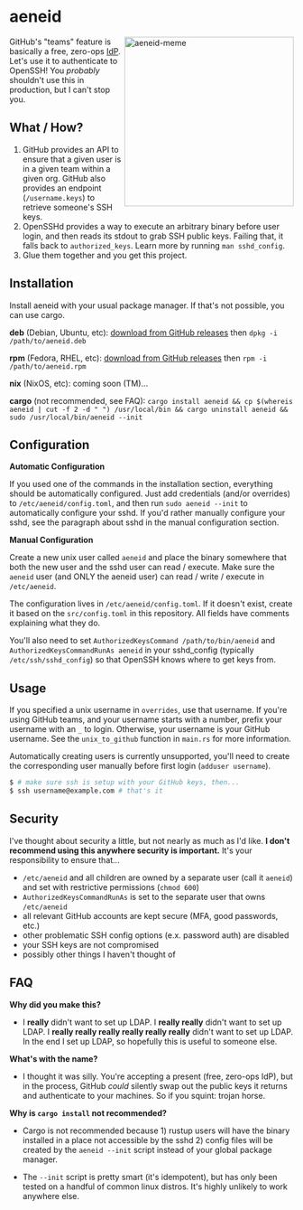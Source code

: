 # aeneid

<img src="https://user-images.githubusercontent.com/2773700/127755383-955cdd1f-8f8a-4c9a-b6a0-8203729ce4b8.png" align="right"
     alt="aeneid-meme" width="300" height="300">
     
GitHub's "teams" feature is basically a free, zero-ops [IdP](https://en.wikipedia.org/wiki/Identity_provider). Let's use it to authenticate to OpenSSH! You _probably_ shouldn't use this in production, but I can't stop you.

## What / How?

1. GitHub provides an API to ensure that a given user is in a given team within a given org. GitHub also provides an endpoint (`/username.keys`) to retrieve someone's SSH keys.
2. OpenSSHd provides a way to execute an arbitrary binary before user login, and then reads its stdout to grab SSH public keys. Failing that, it falls back to `authorized_keys`. Learn more by running `man sshd_config`.
3. Glue them together and you get this project.

## Installation

Install aeneid with your usual package manager. If that's not possible, you can use cargo.

**deb** (Debian, Ubuntu, etc): [download from GitHub releases](https://github.com/nikhiljha/aeneid/releases) then `dpkg -i /path/to/aeneid.deb`

**rpm** (Fedora, RHEL, etc): [download from GitHub releases](https://github.com/nikhiljha/aeneid/releases) then `rpm -i /path/to/aeneid.rpm`

**nix** (NixOS, etc): coming soon (TM)...

**cargo** (not recommended, see FAQ): `cargo install aeneid && cp $(whereis aeneid | cut -f 2 -d " ") /usr/local/bin && cargo uninstall aeneid && sudo /usr/local/bin/aeneid --init`

## Configuration

**Automatic Configuration**

If you used one of the commands in the installation section, everything should be automatically configured. Just add credentials (and/or overrides) to `/etc/aeneid/config.toml`, and then run `sudo aeneid --init` to automatically configure your sshd. If you'd rather manually configure your sshd, see the paragraph about sshd in the manual configuration section.

**Manual Configuration**

Create a new unix user called `aeneid` and place the binary somewhere that both the new user and the sshd user can read / execute. Make sure the `aeneid` user (and ONLY the aeneid user) can read / write / execute in `/etc/aeneid`.

The configuration lives in `/etc/aeneid/config.toml`. If it doesn't exist, create it based on the `src/config.toml` in this repository. All fields have comments explaining what they do.

You'll also need to set `AuthorizedKeysCommand /path/to/bin/aeneid` and `AuthorizedKeysCommandRunAs aeneid` in your sshd_config (typically `/etc/ssh/sshd_config`) so that OpenSSH knows where to get keys from.

## Usage

If you specified a unix username in `overrides`, use that username. If you're using GitHub teams, and your username starts with a number, prefix your username with an `_` to login. Otherwise, your username is your GitHub username. See the `unix_to_github` function in `main.rs` for more information.

Automatically creating users is currently unsupported, you'll need to create the corresponding user manually before first login (`adduser username`).

```bash
$ # make sure ssh is setup with your GitHub keys, then...
$ ssh username@example.com # that's it
```

## Security

I've thought about security a little, but not nearly as much as I'd like. **I don't recommend using this anywhere security is important.** It's your responsibility to ensure that...

- `/etc/aeneid` and all children are owned by a separate user (call it `aeneid`) and set with restrictive permissions (`chmod 600`)
- `AuthorizedKeysCommandRunAs` is set to the separate user that owns `/etc/aeneid`
- all relevant GitHub accounts are kept secure (MFA, good passwords, etc.)
- other problematic SSH config options (e.x. password auth) are disabled
- your SSH keys are not compromised
- possibly other things I haven't thought of

## FAQ

**Why did you make this?**

- I **really** didn't want to set up LDAP. I **really really** didn't want to set up LDAP. I **really really really really really really** didn't want to set up LDAP. In the end I set up LDAP, so hopefully this is useful to someone else.

**What's with the name?**

- I thought it was silly. You're accepting a present (free, zero-ops IdP), but in the process, GitHub *could* silently swap out the public keys it returns and authenticate to your machines. So if you squint: trojan horse.

**Why is `cargo install` not recommended?**

- Cargo is not recommended because 1) rustup users will have the binary installed in a place not accessible by the sshd 2) config files will be created by the `aeneid --init` script instead of your global package manager.

- The `--init` script is pretty smart (it's idempotent), but has only been tested on a handful of common linux distros. It's highly unlikely to work anywhere else.
